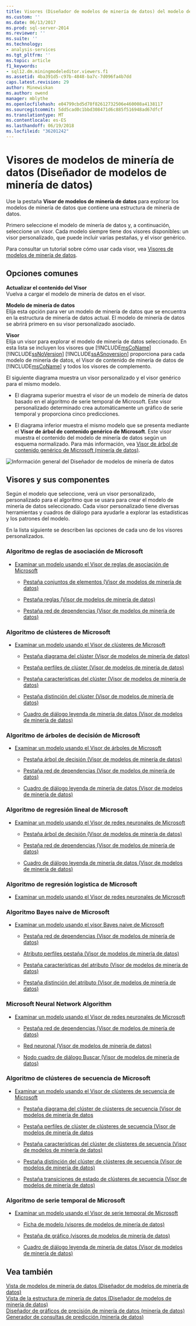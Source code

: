 ```yaml
---
title: Visores (Diseñador de modelos de minería de datos) del modelo de minería de datos | Documentos de Microsoft
ms.custom: ''
ms.date: 06/13/2017
ms.prod: sql-server-2014
ms.reviewer: ''
ms.suite: ''
ms.technology:
- analysis-services
ms.tgt_pltfrm: ''
ms.topic: article
f1_keywords:
- sql12.dm.miningmodeleditor.viewers.f1
ms.assetid: 4ba391d5-c97b-4848-ba7c-7d096fa4b7dd
caps.latest.revision: 29
author: Minewiskan
ms.author: owend
manager: mblythe
ms.openlocfilehash: e04799cbd5d78f82612732506e460008a4138117
ms.sourcegitcommit: 5dd5cad0c1bbd308471d6c885f516948ad67dfcf
ms.translationtype: MT
ms.contentlocale: es-ES
ms.lasthandoff: 06/19/2018
ms.locfileid: "36201242"
---
```

# <a name="mining-model-viewers-data-mining-model-designer"></a>Visores de modelos de minería de datos (Diseñador de modelos de minería de datos)
  Use la pestaña **Visor de modelos de minería de datos** para explorar los modelos de minería de datos que contiene una estructura de minería de datos.  
  
 Primero seleccione el modelo de minería de datos y, a continuación, seleccione un visor. Cada modelo siempre tiene dos visores disponibles: un visor personalizado, que puede incluir varias pestañas, y el visor genérico.  
  
 Para consultar un tutorial sobre cómo usar cada visor, vea [Visores de modelos de minería de datos](data-mining/data-mining-model-viewers.md).  
  
## <a name="common-options"></a>Opciones comunes  
 **Actualizar el contenido del Visor**  
 Vuelva a cargar el modelo de minería de datos en el visor.  
  
 **Modelo de minería de datos**  
 Elija esta opción para ver un modelo de minería de datos que se encuentra en la estructura de minería de datos actual. El modelo de minería de datos se abrirá primero en su visor personalizado asociado.  
  
 **Visor**  
 Elija un visor para explorar el modelo de minería de datos seleccionado. En esta lista se incluyen los visores que [!INCLUDE[msCoName](../includes/msconame-md.md)] [!INCLUDE[ssNoVersion](../includes/ssnoversion-md.md)] [!INCLUDE[ssASnoversion](../includes/ssasnoversion-md.md)] proporciona para cada modelo de minería de datos, el Visor de contenido de minería de datos de [!INCLUDE[msCoName](../includes/msconame-md.md)] y todos los visores de complemento.  
  
 El siguiente diagrama muestra un visor personalizado y el visor genérico para el mismo modelo.  
  
-   El diagrama superior muestra el visor de un modelo de minería de datos basado en el algoritmo de serie temporal de Microsoft. Este visor personalizado determinado crea automáticamente un gráfico de serie temporal y proporciona cinco predicciones.  
  
-   El diagrama inferior muestra el mismo modelo que se presenta mediante el **Visor de árbol de contenido genérico de Microsoft**. Este visor muestra el contenido del modelo de minería de datos según un esquema normalizado. Para más información, vea [Visor de árbol de contenido genérico de Microsoft &#40;minería de datos&#41;](microsoft-generic-content-tree-viewer-data-mining.md).  
  
 ![Información general del Diseñador de modelos de minería de datos](media/generic-mining-model-tab1.gif "información general del Diseñador de modelos de minería de datos")  
  
## <a name="viewers-and-their-components"></a>Visores y sus componentes  
 Según el modelo que seleccione, verá un visor personalizado, personalizado para el algoritmo que se usara para crear el modelo de minería de datos seleccionado. Cada visor personalizado tiene diversas herramientas y cuadros de diálogo para ayudarle a explorar las estadísticas y los patrones del modelo.  
  
 En la lista siguiente se describen las opciones de cada uno de los visores personalizados.  
  
### <a name="microsoft-association-rules-algorithm"></a>Algoritmo de reglas de asociación de Microsoft  
  
-   [Examinar un modelo usando el Visor de reglas de asociación de Microsoft](data-mining/browse-a-model-using-the-microsoft-association-rules-viewer.md)  
  
    -   [Pestaña conjuntos de elementos &#40;Visor de modelos de minería de datos&#41;](itemsets-tab-mining-model-viewer.md)  
  
    -   [Pestaña reglas &#40;Visor de modelos de minería de datos&#41;](rules-tab-mining-model-viewer.md)  
  
    -   [Pestaña red de dependencias &#40;Visor de modelos de minería de datos&#41;](dependency-network-tab-mining-model-viewer.md)  
  
### <a name="microsoft-clustering-algorithm"></a>Algoritmo de clústeres de Microsoft  
  
-   [Examinar un modelo usando el Visor de clústeres de Microsoft](data-mining/browse-a-model-using-the-microsoft-cluster-viewer.md)  
  
    -   [Pestaña diagrama del clúster &#40;Visor de modelos de minería de datos&#41;](cluster-diagram-tab-mining-model-viewer.md)  
  
    -   [Pestaña perfiles de clúster &#40;Visor de modelos de minería de datos&#41;](cluster-profiles-tab-mining-model-viewer.md)  
  
    -   [Pestaña características del clúster &#40;Visor de modelos de minería de datos&#41;](cluster-characteristics-tab-mining-model-viewer.md)  
  
    -   [Pestaña distinción del clúster &#40;Visor de modelos de minería de datos&#41;](cluster-discrimination-tab-mining-model-viewer.md)  
  
    -   [Cuadro de diálogo leyenda de minería de datos &#40;Visor de modelos de minería de datos&#41;](mining-legend-dialog-box-mining-model-viewer.md)  
  
### <a name="microsoft-decision-tree-algorithm"></a>Algoritmo de árboles de decisión de Microsoft  
  
-   [Examinar un modelo usando el Visor de árboles de Microsoft](data-mining/browse-a-model-using-the-microsoft-tree-viewer.md)  
  
    -   [Pestaña árbol de decisión &#40;Visor de modelos de minería de datos&#41;](decision-tree-tab-mining-model-viewer.md)  
  
    -   [Pestaña red de dependencias &#40;Visor de modelos de minería de datos&#41;](dependency-network-tab-mining-model-viewer.md)  
  
    -   [Cuadro de diálogo leyenda de minería de datos &#40;Visor de modelos de minería de datos&#41;](mining-legend-dialog-box-mining-model-viewer.md)  
  
### <a name="microsoft-linear-regression-algorithm"></a>Algoritmo de regresión lineal de Microsoft  
  
-   [Examinar un modelo usando el Visor de redes neuronales de Microsoft](data-mining/browse-a-model-using-the-microsoft-neural-network-viewer.md)  
  
    -   [Pestaña árbol de decisión &#40;Visor de modelos de minería de datos&#41;](decision-tree-tab-mining-model-viewer.md)  
  
    -   [Pestaña red de dependencias &#40;Visor de modelos de minería de datos&#41;](dependency-network-tab-mining-model-viewer.md)  
  
    -   [Cuadro de diálogo leyenda de minería de datos &#40;Visor de modelos de minería de datos&#41;](mining-legend-dialog-box-mining-model-viewer.md)  
  
### <a name="microsoft-logistic-regression-algorithm"></a>Algoritmo de regresión logística de Microsoft  
  
-   [Examinar un modelo usando el Visor de redes neuronales de Microsoft](data-mining/browse-a-model-using-the-microsoft-neural-network-viewer.md)  
  
### <a name="microsoft-nave-bayes-algorithm"></a>Algoritmo Bayes naive de Microsoft  
  
-   [Examinar un modelo usando el visor Bayes naive de Microsoft](data-mining/browse-a-model-using-the-microsoft-naive-bayes-viewer.md)  
  
    -   [Pestaña red de dependencias &#40;Visor de modelos de minería de datos&#41;](dependency-network-tab-mining-model-viewer.md)  
  
    -   [Atributo perfiles pestaña &#40;Visor de modelos de minería de datos&#41;](attribute-profiles-tab-mining-model-viewer.md)  
  
    -   [Pestaña características del atributo &#40;Visor de modelos de minería de datos&#41;](attribute-characteristics-tab-mining-model-viewer.md)  
  
    -   [Pestaña distinción del atributo &#40;Visor de modelos de minería de datos&#41;](attribute-discrimination-tab-mining-model-viewer.md)  
  
### <a name="microsoft-neural-network-algorithm"></a>Microsoft Neural Network Algorithm  
  
-   [Examinar un modelo usando el Visor de redes neuronales de Microsoft](data-mining/browse-a-model-using-the-microsoft-neural-network-viewer.md)  
  
    -   [Pestaña red de dependencias &#40;Visor de modelos de minería de datos&#41;](dependency-network-tab-mining-model-viewer.md)  
  
    -   [Red neuronal &#40;Visor de modelos de minería de datos&#41;](neural-network-mining-model-viewer.md)  
  
    -   [Nodo cuadro de diálogo Buscar &#40;Visor de modelos de minería de datos&#41;](find-node-dialog-box-mining-model-viewer.md)  
  
### <a name="microsoft-sequence-clustering-algorithm"></a>Algoritmo de clústeres de secuencia de Microsoft  
  
-   [Examinar un modelo usando el Visor de clústeres de secuencia de Microsoft](data-mining/browse-a-model-using-the-microsoft-sequence-cluster-viewer.md)  
  
    -   [Pestaña diagrama del clúster de clústeres de secuencia &#40;Visor de modelos de minería de datos](sequence-clustering-cluster-diagram-tab-mining-model-viewer.md)  
  
    -   [Pestaña perfiles de clúster de clústeres de secuencia &#40;Visor de modelos de minería de datos](sequence-clustering-cluster-profiles-tab-mining-model-viewer.md)  
  
    -   [Pestaña características del clúster de clústeres de secuencia &#40;Visor de modelos de minería de datos&#41;](sequence-clustering-cluster-characteristics-tab-mining-model-viewer.md)  
  
    -   [Pestaña distinción del clúster de clústeres de secuencia &#40;Visor de modelos de minería de datos&#41;](sequence-clustering-cluster-discrimination-tab-mining-model-viewer.md)  
  
    -   [Pestaña transiciones de estado de clústeres de secuencia &#40;Visor de modelos de minería de datos&#41;](sequence-clustering-cluster-transition-tab-mining-model-viewer.md)  
  
### <a name="microsoft-time-series-algorithm"></a>Algoritmo de serie temporal de Microsoft  
  
-   [Examinar un modelo usando el Visor de serie temporal de Microsoft](data-mining/browse-a-model-using-the-microsoft-time-series-viewer.md)  
  
    -   [Ficha de modelo &#40;visores de modelos de minería de datos&#41;](model-tab-mining-model-viewers.md)  
  
    -   [Pestaña de gráfico &#40;visores de modelos de minería de datos&#41;](chart-tab-mining-model-viewers.md)  
  
    -   [Cuadro de diálogo leyenda de minería de datos &#40;Visor de modelos de minería de datos&#41;](mining-legend-dialog-box-mining-model-viewer.md)  
  
## <a name="see-also"></a>Vea también  
 [Vista de modelos de minería de datos &#40;Diseñador de modelos de minería de datos&#41;](mining-models-view-data-mining-model-designer.md)   
 [Vista de la estructura de minería de datos &#40;Diseñador de modelos de minería de datos&#41;](mining-structure-view-data-mining-model-designer.md)   
 [Diseñador de gráficos de precisión de minería de datos &#40;minería de datos&#41;](mining-accuracy-chart-designer-data-mining.md)   
 [Generador de consultas de predicción &#40;minería de datos&#41;](prediction-query-builder-data-mining.md)  
  
  